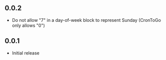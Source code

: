 0.0.2
-----
- Do not allow "7" in a day-of-week block to represent Sunday (CronToGo only allows "0")

0.0.1
-----
 - Initial release
